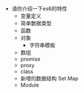 - 请你介绍一下es6的特性
  - 变量定义
  - 简单数据类型
  - 函数
  - 对象
    - 字符串模板
  - 数组
  - promise
  - proxy
  - class
  - 新增的数据结构 Set Map  
  - Module
  